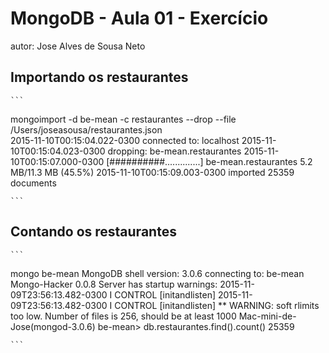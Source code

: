 # MongoDB - Aula 01 - Exercício
autor: Jose Alves de Sousa Neto

## Importando os restaurantes

    ```
 mongoimport -d be-mean -c restaurantes --drop  --file /Users/joseasousa/restaurantes.json  
2015-11-10T00:15:04.022-0300	connected to: localhost
2015-11-10T00:15:04.023-0300	dropping: be-mean.restaurantes
2015-11-10T00:15:07.000-0300	[##########..............] be-mean.restaurantes	5.2 MB/11.3 MB (45.5%)
2015-11-10T00:15:09.003-0300	imported 25359 documents

    ```

## Contando os restaurantes

    ```
 mongo be-mean
MongoDB shell version: 3.0.6
connecting to: be-mean
Mongo-Hacker 0.0.8
Server has startup warnings: 
2015-11-09T23:56:13.482-0300 I CONTROL  [initandlisten] 
2015-11-09T23:56:13.482-0300 I CONTROL  [initandlisten] ** WARNING: soft rlimits too low. Number of files is 256, should be at least 1000
Mac-mini-de-Jose(mongod-3.0.6) be-mean> db.restaurantes.find().count()
25359


    ```
